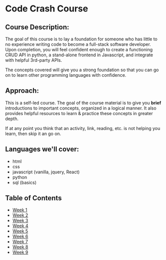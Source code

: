 # Code Crash Course

## Course Description:

The goal of this course is to lay a foundation for someone who has little to no experience writing code to become a full-stack software developer. Upon completion, you will feel confident enough to create a functioning CRUD API in python, a stand-alone frontend in Javascript, and integrate with helpful 3rd-party APIs.

The concepts covered will give you a strong foundation so that you can go on to learn other programming languages with confidence.

## Approach:
This is a self-led course. The goal of the course material is to give you **brief** introductions to important concepts, organized in a logical manner. It also provides helpful resources to learn & practice these concepts in greater depth.

If at any point you think that an activity, link, reading, etc. is not helping you learn, then skip it an go on.

## Languages we'll cover:
* html
* css
* javascript (vanilla, jquery, React)
* python
* sql (basics)

## Table of Contents
* [Week 1](week-1)
* [Week 2](week-2)
* [Week 3](week-3)
* [Week 4](week-4)
* [Week 5](week-5)
* [Week 6](week-6)
* [Week 7](week-7)
* [Week 8](week-8)
* [Week 9](week-9)